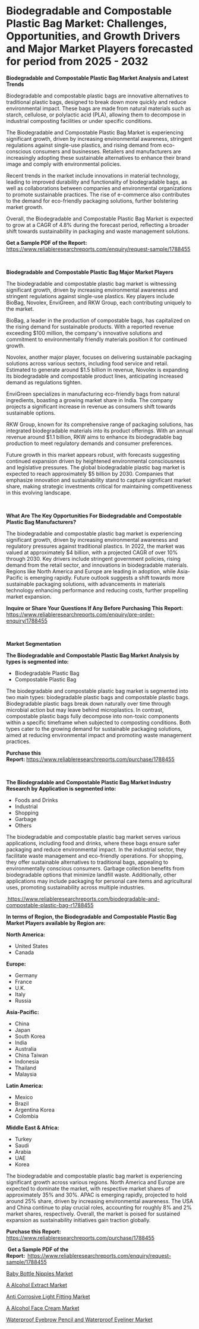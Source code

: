 <p><h1>Biodegradable and Compostable Plastic Bag Market: Challenges, Opportunities, and Growth Drivers and Major Market Players forecasted for period from 2025 - 2032</h1></p><p><strong>Biodegradable and Compostable Plastic Bag Market Analysis and Latest Trends</strong></p>
<p><p>Biodegradable and compostable plastic bags are innovative alternatives to traditional plastic bags, designed to break down more quickly and reduce environmental impact. These bags are made from natural materials such as starch, cellulose, or polylactic acid (PLA), allowing them to decompose in industrial composting facilities or under specific conditions.</p><p>The Biodegradable and Compostable Plastic Bag Market is experiencing significant growth, driven by increasing environmental awareness, stringent regulations against single-use plastics, and rising demand from eco-conscious consumers and businesses. Retailers and manufacturers are increasingly adopting these sustainable alternatives to enhance their brand image and comply with environmental policies.</p><p>Recent trends in the market include innovations in material technology, leading to improved durability and functionality of biodegradable bags, as well as collaborations between companies and environmental organizations to promote sustainable practices. The rise of e-commerce also contributes to the demand for eco-friendly packaging solutions, further bolstering market growth.</p><p>Overall, the Biodegradable and Compostable Plastic Bag Market is expected to grow at a CAGR of 4.8% during the forecast period, reflecting a broader shift towards sustainability in packaging and waste management solutions.</p></p>
<p><strong>Get a Sample PDF of the Report:&nbsp;</strong> <a href="https://www.reliableresearchreports.com/enquiry/request-sample/1788455?utm_campaign=34&utm_medium=2&utm_source=Github&utm_content=ia&utm_term=09022025&utm_id=biodegradable-and-compostable-plastic-bag">https://www.reliableresearchreports.com/enquiry/request-sample/1788455</a></p>
<p>&nbsp;</p>
<p><strong>Biodegradable and Compostable Plastic Bag Major Market Players</strong></p>
<p><p>The biodegradable and compostable plastic bag market is witnessing significant growth, driven by increasing environmental awareness and stringent regulations against single-use plastics. Key players include BioBag, Novolex, EnviGreen, and RKW Group, each contributing uniquely to the market.</p><p>BioBag, a leader in the production of compostable bags, has capitalized on the rising demand for sustainable products. With a reported revenue exceeding $100 million, the company's innovative solutions and commitment to environmentally friendly materials position it for continued growth.</p><p>Novolex, another major player, focuses on delivering sustainable packaging solutions across various sectors, including food service and retail. Estimated to generate around $1.5 billion in revenue, Novolex is expanding its biodegradable and compostable product lines, anticipating increased demand as regulations tighten.</p><p>EnviGreen specializes in manufacturing eco-friendly bags from natural ingredients, boasting a growing market share in India. The company projects a significant increase in revenue as consumers shift towards sustainable options. </p><p>RKW Group, known for its comprehensive range of packaging solutions, has integrated biodegradable materials into its product offerings. With an annual revenue around $1.1 billion, RKW aims to enhance its biodegradable bag production to meet regulatory demands and consumer preferences.</p><p>Future growth in this market appears robust, with forecasts suggesting continued expansion driven by heightened environmental consciousness and legislative pressures. The global biodegradable plastic bag market is expected to reach approximately $5 billion by 2030. Companies that emphasize innovation and sustainability stand to capture significant market share, making strategic investments critical for maintaining competitiveness in this evolving landscape.</p></p>
<p>&nbsp;</p>
<p><strong>What Are The Key Opportunities For Biodegradable and Compostable Plastic Bag Manufacturers?</strong></p>
<p><p>The biodegradable and compostable plastic bag market is experiencing significant growth, driven by increasing environmental awareness and regulatory pressures against traditional plastics. In 2022, the market was valued at approximately $4 billion, with a projected CAGR of over 10% through 2030. Key drivers include stringent government policies, rising demand from the retail sector, and innovations in biodegradable materials. Regions like North America and Europe are leading in adoption, while Asia-Pacific is emerging rapidly. Future outlook suggests a shift towards more sustainable packaging solutions, with advancements in materials technology enhancing performance and reducing costs, further propelling market expansion.</p></p>
<p><strong>Inquire or Share Your Questions If Any Before Purchasing This Report:</strong> <a href="https://www.reliableresearchreports.com/enquiry/pre-order-enquiry/1788455?utm_campaign=34&utm_medium=2&utm_source=Github&utm_content=ia&utm_term=09022025&utm_id=biodegradable-and-compostable-plastic-bag">https://www.reliableresearchreports.com/enquiry/pre-order-enquiry/1788455</a></p>
<p>&nbsp;</p>
<p><strong>Market Segmentation</strong></p>
<p><strong>The Biodegradable and Compostable Plastic Bag Market Analysis by types is segmented into:</strong></p>
<p><ul><li>Biodegradable Plastic Bag</li><li>Compostable Plastic Bag</li></ul></p>
<p><p>The biodegradable and compostable plastic bag market is segmented into two main types: biodegradable plastic bags and compostable plastic bags. Biodegradable plastic bags break down naturally over time through microbial action but may leave behind microplastics. In contrast, compostable plastic bags fully decompose into non-toxic components within a specific timeframe when subjected to composting conditions. Both types cater to the growing demand for sustainable packaging solutions, aimed at reducing environmental impact and promoting waste management practices.</p></p>
<p><strong>Purchase this Report:&nbsp;</strong><a href="https://www.reliableresearchreports.com/purchase/1788455?utm_campaign=34&utm_medium=2&utm_source=Github&utm_content=ia&utm_term=09022025&utm_id=biodegradable-and-compostable-plastic-bag">https://www.reliableresearchreports.com/purchase/1788455</a></p>
<p>&nbsp;</p>
<p><strong>The Biodegradable and Compostable Plastic Bag Market Industry Research by Application is segmented into:</strong></p>
<p><ul><li>Foods and Drinks</li><li>Industrial</li><li>Shopping</li><li>Garbage</li><li>Others</li></ul></p>
<p><p>The biodegradable and compostable plastic bag market serves various applications, including food and drinks, where these bags ensure safer packaging and reduce environmental impact. In the industrial sector, they facilitate waste management and eco-friendly operations. For shopping, they offer sustainable alternatives to traditional bags, appealing to environmentally conscious consumers. Garbage collection benefits from biodegradable options that minimize landfill waste. Additionally, other applications may include packaging for personal care items and agricultural uses, promoting sustainability across multiple industries.</p></p>
<p><a href="https://www.reliableresearchreports.com/biodegradable-and-compostable-plastic-bag-r1788455?utm_campaign=34&utm_medium=2&utm_source=Github&utm_content=ia&utm_term=09022025&utm_id=biodegradable-and-compostable-plastic-bag">&nbsp;https://www.reliableresearchreports.com/biodegradable-and-compostable-plastic-bag-r1788455</a></p>
<p><strong>In terms of Region, the Biodegradable and Compostable Plastic Bag Market Players available by Region are:</strong></p>
<p>
    <p> <strong> North America: </strong>
        <ul>
            <li>United States</li>
            <li>Canada</li>
        </ul>
        </p> 
    <p> <strong> Europe: </strong>
        <ul>
            <li>Germany</li>
            <li>France</li>
            <li>U.K.</li>
            <li>Italy</li>
            <li>Russia</li>
        </ul>
        </p> 
    <p> <strong> Asia-Pacific: </strong>
        <ul>
            <li>China</li>
            <li>Japan</li>
            <li>South Korea</li>
            <li>India</li>
            <li>Australia</li>
            <li>China Taiwan</li>
            <li>Indonesia</li>
            <li>Thailand</li>
            <li>Malaysia</li>
        </ul>
        </p> 
    <p> <strong> Latin America: </strong>
        <ul>
            <li>Mexico</li>
            <li>Brazil</li>
            <li>Argentina Korea</li>
            <li>Colombia</li>
        </ul>
        </p> 
    <p> <strong> Middle East & Africa: </strong>
        <ul>
            <li>Turkey</li>
            <li>Saudi</li>
            <li>Arabia</li>
            <li>UAE</li>
            <li>Korea</li>
        </ul>
    </p>
    </p>
<p><p>The biodegradable and compostable plastic bag market is experiencing significant growth across various regions. North America and Europe are expected to dominate the market, with respective market shares of approximately 35% and 30%. APAC is emerging rapidly, projected to hold around 25% share, driven by increasing environmental awareness. The USA and China continue to play crucial roles, accounting for roughly 8% and 2% market shares, respectively. Overall, the market is poised for sustained expansion as sustainability initiatives gain traction globally.</p></p>
<p><strong>Purchase this Report: </strong><a href="https://www.reliableresearchreports.com/purchase/1788455?utm_campaign=34&utm_medium=2&utm_source=Github&utm_content=ia&utm_term=09022025&utm_id=biodegradable-and-compostable-plastic-bag">https://www.reliableresearchreports.com/purchase/1788455</a></p>
<p>&nbsp;<strong>Get a Sample PDF of the Report:&nbsp;&nbsp;</strong><a href="https://www.reliableresearchreports.com/enquiry/request-sample/1788455?utm_campaign=34&utm_medium=2&utm_source=Github&utm_content=ia&utm_term=09022025&utm_id=biodegradable-and-compostable-plastic-bag">https://www.reliableresearchreports.com/enquiry/request-sample/1788455</a></p>
<p><strong></strong></p>
<p><p><a href="https://github.com/nathaliehurles7142/Market-Research-Report-List-1/blob/main/baby-bottle-nipples-market.md?utm_campaign=34&utm_medium=2&utm_source=Github&utm_content=ia&utm_term=09022025&utm_id=biodegradable-and-compostable-plastic-bag">Baby Bottle Nipples Market</a></p><p><a href="https://github.com/darenph8er/Market-Research-Report-List-1/blob/main/a-alcohol-extract-market.md?utm_campaign=34&utm_medium=2&utm_source=Github&utm_content=ia&utm_term=09022025&utm_id=biodegradable-and-compostable-plastic-bag">A Alcohol Extract Market</a></p><p><a href="https://github.com/rosalinebhakta48/Market-Research-Report-List-1/blob/main/anti-corrosive-light-fitting-market.md?utm_campaign=34&utm_medium=2&utm_source=Github&utm_content=ia&utm_term=09022025&utm_id=biodegradable-and-compostable-plastic-bag">Anti Corrosive Light Fitting Market</a></p><p><a href="https://github.com/ElviraLeka1962/Market-Research-Report-List-1/blob/main/a-alcohol-face-cream-market.md?utm_campaign=34&utm_medium=2&utm_source=Github&utm_content=ia&utm_term=09022025&utm_id=biodegradable-and-compostable-plastic-bag">A Alcohol Face Cream Market</a></p><p><a href="https://github.com/chongseney974/Market-Research-Report-List-1/blob/main/waterproof-eyebrow-pencil-and-waterproof-eyeliner-market.md?utm_campaign=34&utm_medium=2&utm_source=Github&utm_content=ia&utm_term=09022025&utm_id=biodegradable-and-compostable-plastic-bag">Waterproof Eyebrow Pencil and Waterproof Eyeliner Market</a></p></p>